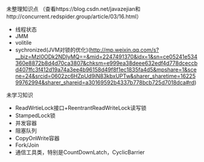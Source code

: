 未整理知识点  （查看https://blog.csdn.net/javazejian和http://concurrent.redspider.group/article/03/16.html）
* 线程状态   
* JMM 
* volitile
* sychronized(JVM对锁的优化)(http://mp.weixin.qq.com/s?__biz=MzI0ODk2NDIyMQ==&mid=2247491370&idx=1&sn=ce05241e534360e8872b8d4d70ca3807&chksm=e999ea38deee632edf4d778dceccbd407ffc3f412d19a74a3ee4b96158d49f8f1ec1835fa4d5&mpshare=1&scene=24&srcid=0602zc6HZpUd9iN83kbxUPTw&sharer_sharetime=1622599762994&sharer_shareid=a30169592b4337b778bcb725d7018dca#rd)

未学习知识  
* ReadWrtieLock接口+ReentrantReadWriteLock读写锁  
* StampedLock锁  
* 并发容器 
* 阻塞队列
* CopyOnWrite容器
* Fork/Join
* 通信工具类，特别是CountDownLatch，CyclicBarrier